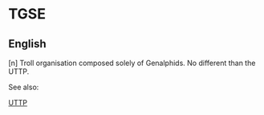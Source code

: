 # TGSE

 ## English

[n] Troll organisation composed solely of Genalphids. No different than the UTTP.

See also:

[UTTP](uttp.md)
